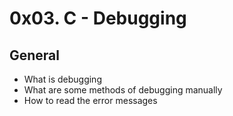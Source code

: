 # 0x03. C - Debugging
## General
- What is debugging
- What are some methods of debugging manually
- How to read the error messages